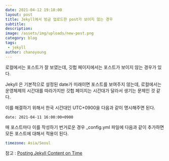 ```yaml
---
date: 2021-04-12 19:10:00
layout: post
title: Jekyll에서 방금 업로드한 post가 보이지 않는 경우
subtitle:
description:
image: /assets/img/uploads/new-post.png
category: blog
tags:
 - jekyll
author: chanoyoung
---
```


로컬에서는 포스트가 잘 보였는데, 깃헙 페이지에서는 포스트가 보이지 않는 경우가 있다.

Jekyll 은 기본적으로 설정된 date가 미래이면 포스트를 보여주지 않는데, 로컬에서는 운영체제의 시간대를 따라가지만 깃헙 페이지는 시간대가 달라서 생기는 문제인 것 같다.

이를 해결하기 위해서 한국 시간대인 UTC+0900을 다음과 같이 명시해주면 된다.
```
date: 2021-04-11 16:00:00+0900
```

매 포스트마다 이를 작성하기 번거로운 경우 _config.yml 파일에 다음과 같이 추가하면 모든 포스트에 대해서 적용이 된다.

```yml
timezone: Asia/Seoul
```


참고 : [Posting Jekyll Content on Time](https://mehmandarov.com/jekyll-content-on-time/)